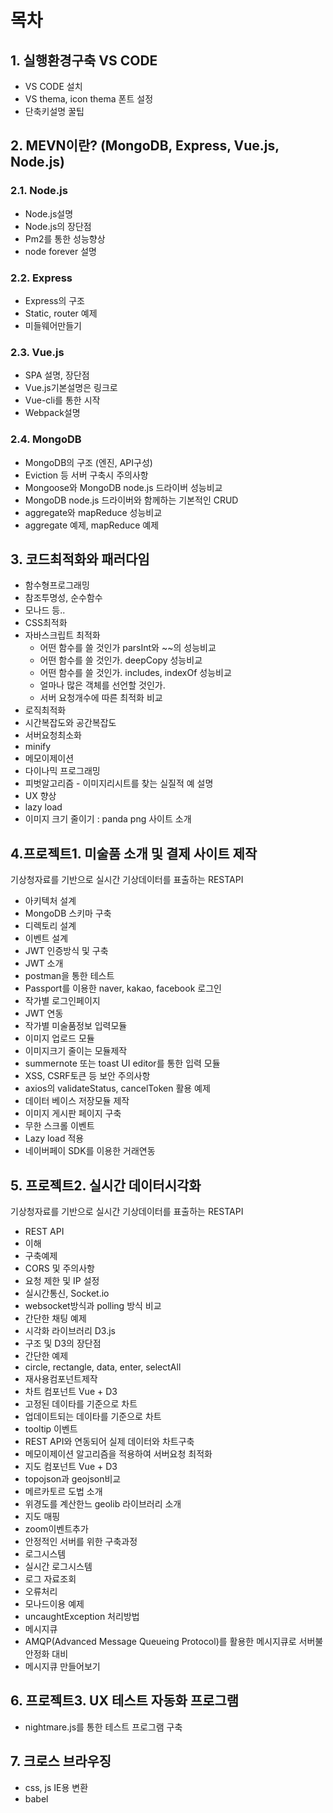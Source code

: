 # 목차
## 1. 실행환경구축 VS CODE
 - VS CODE 설치
 - VS thema, icon thema 폰트 설정
 - 단축키설명 꿀팁

## 2. MEVN이란? (MongoDB, Express, Vue.js, Node.js) 

### 2.1. Node.js
- Node.js설명
- Node.js의 장단점
- Pm2를 통한 성능향상
- node forever 설명

### 2.2. Express
- Express의 구조
- Static, router 예제
- 미들웨어만들기  

### 2.3. Vue.js
- SPA 설명, 장단점
- Vue.js기본설명은 링크로
- Vue-cli를 통한 시작
- Webpack설명

### 2.4. MongoDB
- MongoDB의 구조 (엔진, API구성)
- Eviction 등 서버 구축시 주의사항
- Mongoose와 MongoDB node.js 드라이버 성능비교
- MongoDB node.js 드라이버와 함께하는 기본적인 CRUD 
- aggregate와 mapReduce 성능비교
- aggregate 예제, mapReduce 예제

## 3. 코드최적화와 패러다임
- 함수형프로그래밍
 - 참조투명성, 순수함수
 - 모나드 등.. 
- CSS최적화
- 자바스크립트 최적화
  - 어떤 함수를 쓸 것인가 parsInt와 ~~의 성능비교
  - 어떤 함수를 쓸 것인가. deepCopy 성능비교
  - 어떤 함수를 쓸 것인가. includes, indexOf 성능비교
  - 얼마나 많은 객체를 선언할 것인가. 
  - 서버 요청개수에 따른 최적화 비교
- 로직최적화
 - 시간복잡도와 공간복잡도
 - 서버요청최소화
  - minify
  - 메모이제이션
   - 다이나믹 프로그래밍
 - 피벗알고리즘 - 이미지리시트를 찾는 실질적 예 설명
- UX 향상
 - lazy load
 - 이미지 크기 줄이기 : panda png 사이트 소개

## 4.프로젝트1. 미술품 소개 및 결제 사이트 제작  
기상청자료를 기반으로 실시간 기상데이터를 표출하는 RESTAPI 
- 아키텍처 설계
 - MongoDB 스키마 구축
 - 디렉토리 설계
 - 이벤트 설계
- JWT 인증방식 및 구축
 - JWT 소개
 - postman을 통한 테스트
- Passport를 이용한 naver, kakao, facebook 로그인 
 - 작가별 로그인페이지
 - JWT 연동
- 작가별 미술품정보 입력모듈
 - 이미지 업로드 모듈
  - 이미지크기 줄이는 모듈제작
 - summernote 또는 toast UI editor를 통한 입력 모듈
  - XSS, CSRF토큰 등 보안 주의사항 
  - axios의 validateStatus, cancelToken 활용 예제
  - 데이터 베이스 저장모듈 제작
 - 이미지 게시판 페이지 구축
  - 무한 스크롤 이벤트
  - Lazy load 적용 
- 네이버페이 SDK를 이용한 거래연동

## 5. 프로젝트2. 실시간 데이터시각화 
기상청자료를 기반으로 실시간 기상데이터를 표출하는 RESTAPI 
- REST API 
 - 이해 
 - 구축예제 
 - CORS 및 주의사항
 - 요청 제한 및 IP 설정  
- 실시간통신, Socket.io
 - websocket방식과 polling 방식 비교
 - 간단한 채팅 예제
- 시각화 라이브러리 D3.js
 - 구조 및 D3의 장단점
 - 간단한 예제
  - circle, rectangle, data, enter, selectAll 
- 재사용컴포넌트제작
 - 차트 컴포넌트 Vue + D3
  - 고정된 데이타를 기준으로 차트 
  - 업데이트되는 데이타를 기준으로 차트
  - tooltip 이벤트
  - REST API와 연동되어 실제 데이터와 차트구축
  - 메모이제이션 알고리즘을 적용하여 서버요청 최적화 
 - 지도 컴포넌트 Vue + D3
  - topojson과 geojson비교
  - 메르카토르 도법 소개
  - 위경도를 계산한느 geolib 라이브러리 소개
  - 지도 매핑
  - zoom이벤트추가 
- 안정적인 서버를 위한 구축과정
 - 로그시스템
  - 실시간 로그시스템
  - 로그 자료조회
 - 오류처리 
  - 모나드이용 예제 
  - uncaughtException 처리방법
 - 메시지큐
  - AMQP(Advanced Message Queueing Protocol)를 활용한 메시지큐로 서버불안정화 대비
  - 메시지큐 만들어보기
## 6. 프로젝트3. UX 테스트 자동화 프로그램
- nightmare.js를 통한 테스트 프로그램 구축

## 7. 크로스 브라우징
 - css, js IE용 변환
  - babel